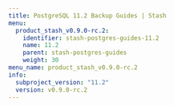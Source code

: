 ```yaml
---
title: PostgreSQL 11.2 Backup Guides | Stash
menu:
  product_stash_v0.9.0-rc.2:
    identifier: stash-postgres-guides-11.2
    name: 11.2
    parent: stash-postgres-guides
    weight: 30
menu_name: product_stash_v0.9.0-rc.2
info:
  subproject_version: "11.2"
  version: v0.9.0-rc.2
---
```


